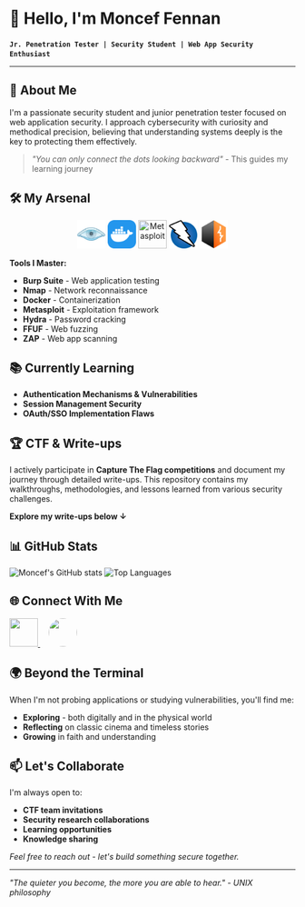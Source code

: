 # 👋 Hello, I'm Moncef Fennan

**`Jr. Penetration Tester | Security Student | Web App Security Enthusiast`**

---

## 🔐 About Me

I'm a passionate security student and junior penetration tester focused on web application security. I approach cybersecurity with curiosity and methodical precision, believing that understanding systems deeply is the key to protecting them effectively.

> *"You can only connect the dots looking backward"* - This guides my learning journey

## 🛠️ My Arsenal

<div align="center">
  
  <img src="/images/nmap.png" width="50" height="50" title="Nmap"/>
  <img src="https://raw.githubusercontent.com/tandpfun/skill-icons/main/icons/Docker.svg" width="50" height="50" title="Docker"/>
  <img src="https://tryhackme-images.s3.amazonaws.com/room-icons/66704dd0e54a1f39bff7b1a1-1735574248252" width="50" height="50" title="Metasploit"/>
<img src="/images/zaproxy.png" width="50" height="50" title="zap"/>
<img src="/images/burpsuite.svg" width="50" height="50" title="burpsuite"/>
</div>

**Tools I Master:**
- **Burp Suite** - Web application testing
- **Nmap** - Network reconnaissance  
- **Docker** - Containerization
- **Metasploit** - Exploitation framework
- **Hydra** - Password cracking
- **FFUF** - Web fuzzing
- **ZAP** - Web app scanning

## 📚 Currently Learning
- **Authentication Mechanisms & Vulnerabilities**
- **Session Management Security** 
- **OAuth/SSO Implementation Flaws**

## 🏆 CTF & Write-ups

I actively participate in **Capture The Flag competitions** and document my journey through detailed write-ups. This repository contains my walkthroughs, methodologies, and lessons learned from various security challenges.

**Explore my write-ups below ↓**

## 📊 GitHub Stats

![Moncef's GitHub stats](https://github-readme-stats.vercel.app/api?username=m0nc3f&show_icons=true&theme=dark)
![Top Languages](https://github-readme-stats.vercel.app/api/top-langs/?username=m0nc3f&layout=compact&theme=dark)

## 🌐 Connect With Me

<div>
  <a href="https://www.linkedin.com/in/moncef-fennan/">
    <img src="https://skillicons.dev/icons?i=linkedin" width="50" height="50" />
  </a>
  <a href="https://tryhackme.com/p/0xm0nc3f" style="margin-left: 15px;">
    <img src="https://tryhackme.com/img/favicon.png" width="50" height="50" style="border-radius: 50%;"/>
  </a>
</div>

## 🌍 Beyond the Terminal

When I'm not probing applications or studying vulnerabilities, you'll find me:
- **Exploring** - both digitally and in the physical world
- **Reflecting** on classic cinema and timeless stories
- **Growing** in faith and understanding

## 📫 Let's Collaborate

I'm always open to:
- **CTF team invitations** 
- **Security research collaborations**
- **Learning opportunities**
- **Knowledge sharing**

*Feel free to reach out - let's build something secure together.*

---

*"The quieter you become, the more you are able to hear." - UNIX philosophy*
